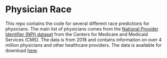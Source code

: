 # Physician Race

This repo contains the code for several different race predictions for physicians. The main list of physicians comes from the [National Provider Identifier (NPI) dataset](https://www.cms.gov/Research-Statistics-Data-and-Systems/Downloadable-Public-Use-Files/Provider-Of-Services/index.html) from the Centers for Medicare and Medicaid Services (CMS). The data is from 2018 and contains information on over 4 million physicians and other healthcare providers. The data is available for download [here](https://www.cms.gov/Research-Statistics-Data-and-Systems/Downloadable-Public-Use-Files/Provider-of-Services/Provider_of_Services.zip).